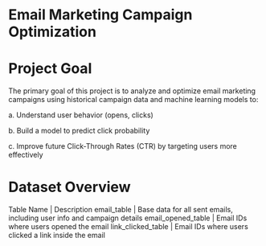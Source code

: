 # Email Marketing Campaign Optimization
# Project Goal
The primary goal of this project is to analyze and optimize email marketing campaigns using historical campaign data and machine learning models to:

a. Understand user behavior (opens, clicks)

b. Build a model to predict click probability

c. Improve future Click-Through Rates (CTR) by targeting users more effectively

# Dataset Overview
Table Name | Description
email_table | Base data for all sent emails, including user info and campaign details
email_opened_table | Email IDs where users opened the email
link_clicked_table | Email IDs where users clicked a link inside the email
